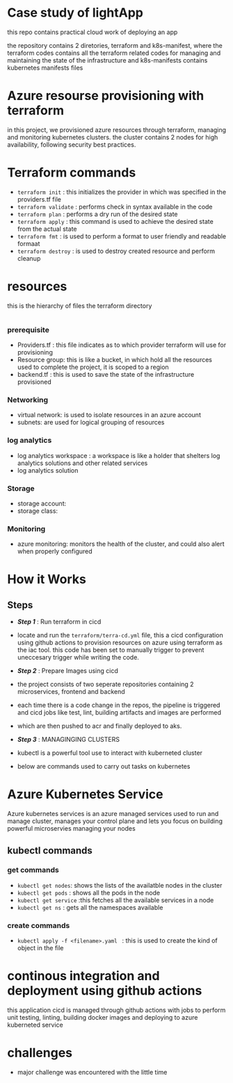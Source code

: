 # Case study of lightApp

this repo contains practical cloud work of deploying an app 

the repository contains 2 diretories, terraform and k8s-manifest, where the terraform codes contains all the terraform 
related codes for managing and maintaining the state of the infrastructure and k8s-manifests contains kubernetes
manifests files

# Azure resourse provisioning with terraform
in this project, we provisioned azure resources through terraform, managing and monitoring kubernetes clusters.
the cluster contains 2 nodes for high availability, following security best practices.


# Terraform commands
- `terraform init` : this initializes the provider in which was specified in the providers.tf file
- `terraform validate` : performs check in syntax available in the code
- `terraform plan` : performs a dry run of the desired state
- `terraform apply` : this command is used to achieve the desired state from the actual state
- `terraform fmt` : is used to perform a format to user friendly and readable formaat
- `terraform destroy` : is used to destroy created resource and perform cleanup

# resources
this is the hierarchy of files the terraform directory

![]()

### prerequisite
- Providers.tf : this file indicates as to which provider terraform will use for provisioning
- Resource group: this is like a bucket, in which hold all the resources used to complete the project,
  it is scoped to a region
- backend.tf : this is used to save the state of the infrastructure provisioned

### Networking

- virtual network: is used to isolate resources in an azure account
- subnets: are used for logical grouping of resources

### log analytics
- log analytics workspace : a workspace is like a holder that shelters log analytics solutions and other related services
- log analytics solution

### Storage 
- storage account:
- storage class:

### Monitoring
- azure monitoring: monitors the health of the cluster, and could also alert when properly configured

# How it Works
## Steps

- ***Step 1*** : Run terraform in cicd
- locate and run the `terraform/terra-cd.yml` file, this a cicd configuration using
  github actions to provision resources on azure using terraform as the iac tool.
  this code has been set to manually trigger to prevent uneccesary trigger while writing the code.
  
- ***Step 2*** : Prepare Images using cicd
- the project consists of two seperate repositories containing 2 microservices, frontend and backend
- each time there is a code change in the repos, the pipeline is triggered and cicd jobs like test, lint,
  building artifacts and images are performed
- which are then pushed to acr and finally deployed to aks.

- ***Step 3*** : MANAGINGING CLUSTERS
- kubectl is a powerful tool use to interact with kuberneted cluster
- below are commands used to carry out tasks on kubernetes 

# Azure Kubernetes Service
Azure kubernetes services is an azure managed services used to run and manage cluster, 
manages your control plane and lets you focus on building powerful microservies managing your nodes

## kubectl commands
### get commands
- `kubectl get nodes`: shows the lists of the availatble nodes in the cluster
- `kubectl get pods` : shows all the pods in the node
- `kubectl get service` :this fetches all the available services in a node
- `kubectl get ns` : gets all the namespaces available

### create commands
- `kubectl apply -f <filename>.yaml ` : this is used to create the kind of object in the file

# continous integration and deployment using github actions
this application cicd is managed through github actions with jobs to perform unit testing,
linting, building docker images and deploying to azure kuberneted service

# challenges
- major challenge was encountered with the little time
